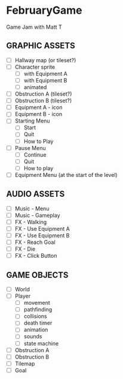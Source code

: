 # FebruaryGame
Game Jam with Matt T

## GRAPHIC ASSETS
- [ ] Hallway map (or tileset?)
- [ ] Character sprite
  - [ ] with Equipment A
  - [ ] with Equipment B
  - [ ] animated
- [ ] Obstruction A (tileset?)
- [ ] Obstruction B (tileset?)
- [ ] Equipment A - icon
- [ ] Equipment B - icon
- [ ] Starting Menu
  - [ ] Start
  - [ ] Quit
  - [ ] How to Play
- [ ] Pause Menu
  - [ ] Continue
  - [ ] Quit
  - [ ] How to play
- [ ] Equipment Menu (at the start of the level)

## AUDIO ASSETS
- [ ] Music - Menu
- [ ] Music - Gameplay
- [ ] FX - Walking
- [ ] FX - Use Equipment A
- [ ] FX - Use Equipment B
- [ ] FX - Reach Goal
- [ ] FX - Die
- [ ] FX - Click Button 

## GAME OBJECTS
- [ ] World
- [ ] Player 
  - [ ] movement
  - [ ] pathfinding
  - [ ] collisions
  - [ ] death timer
  - [ ] animation
  - [ ] sounds
  - [ ] state machine
- [ ] Obstruction A
- [ ] Obstruction B
- [ ] Tilemap
- [ ] Goal
